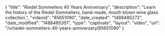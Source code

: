 {
    "title": "Riedel Sommeliers 40 Years Anniversary",
    "description": "Learn the history of the Riedel Sommeliers, hand-made, mouth blown wine glass collection.",
    "videoid": "85651090",
    "date_created": "1488485272",
    "date_modified": "1488485351",
    "type": "captivate",
    "layout": "video",
    "url": "\/v\/riedel-sommeliers-40-years-anniversary\/85651090"
}